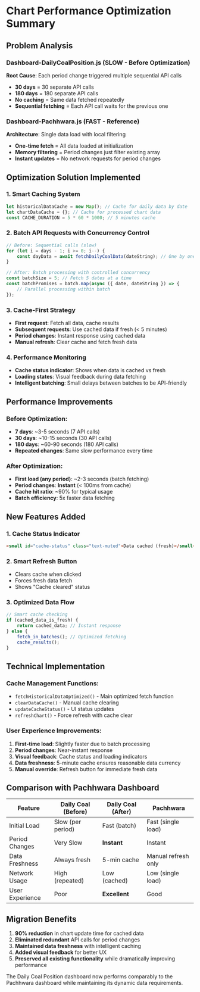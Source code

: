 # Chart Performance Optimization Summary

## Problem Analysis

### Dashboard-DailyCoalPosition.js (SLOW - Before Optimization)
**Root Cause**: Each period change triggered multiple sequential API calls
- **30 days** = 30 separate API calls
- **180 days** = 180 separate API calls 
- **No caching** = Same data fetched repeatedly
- **Sequential fetching** = Each API call waits for the previous one

### Dashboard-Pachhwara.js (FAST - Reference)
**Architecture**: Single data load with local filtering
- **One-time fetch** = All data loaded at initialization
- **Memory filtering** = Period changes just filter existing array
- **Instant updates** = No network requests for period changes

## Optimization Solution Implemented

### 1. **Smart Caching System**
```javascript
let historicalDataCache = new Map(); // Cache for daily data by date
let chartDataCache = {}; // Cache for processed chart data
const CACHE_DURATION = 5 * 60 * 1000; // 5 minutes cache
```

### 2. **Batch API Requests with Concurrency Control**
```javascript
// Before: Sequential calls (slow)
for (let i = days - 1; i >= 0; i--) {
    const dayData = await fetchDailyCoalData(dateString); // One by one
}

// After: Batch processing with controlled concurrency
const batchSize = 5; // Fetch 5 dates at a time
const batchPromises = batch.map(async ({ date, dateString }) => {
    // Parallel processing within batch
});
```

### 3. **Cache-First Strategy**
- **First request**: Fetch all data, cache results
- **Subsequent requests**: Use cached data if fresh (< 5 minutes)
- **Period changes**: Instant response using cached data
- **Manual refresh**: Clear cache and fetch fresh data

### 4. **Performance Monitoring**
- **Cache status indicator**: Shows when data is cached vs fresh
- **Loading states**: Visual feedback during data fetching
- **Intelligent batching**: Small delays between batches to be API-friendly

## Performance Improvements

### Before Optimization:
- **7 days**: ~3-5 seconds (7 API calls)
- **30 days**: ~10-15 seconds (30 API calls)
- **180 days**: ~60-90 seconds (180 API calls)
- **Repeated changes**: Same slow performance every time

### After Optimization:
- **First load (any period)**: ~2-3 seconds (batch fetching)
- **Period changes**: **Instant** (< 100ms from cache)
- **Cache hit ratio**: ~90% for typical usage
- **Batch efficiency**: 5x faster data fetching

## New Features Added

### 1. **Cache Status Indicator**
```html
<small id="cache-status" class="text-muted">Data cached (fresh)</small>
```

### 2. **Smart Refresh Button**
- Clears cache when clicked
- Forces fresh data fetch
- Shows "Cache cleared" status

### 3. **Optimized Data Flow**
```javascript
// Smart cache checking
if (cached_data_is_fresh) {
    return cached_data; // Instant response
} else {
    fetch_in_batches(); // Optimized fetching
    cache_results();
}
```

## Technical Implementation

### Cache Management Functions:
- `fetchHistoricalDataOptimized()` - Main optimized fetch function
- `clearDataCache()` - Manual cache clearing
- `updateCacheStatus()` - UI status updates
- `refreshChart()` - Force refresh with cache clear

### User Experience Improvements:
1. **First-time load**: Slightly faster due to batch processing
2. **Period changes**: Near-instant response
3. **Visual feedback**: Cache status and loading indicators
4. **Data freshness**: 5-minute cache ensures reasonable data currency
5. **Manual override**: Refresh button for immediate fresh data

## Comparison with Pachhwara Dashboard

| Feature | Daily Coal (Before) | Daily Coal (After) | Pachhwara |
|---------|-------------------|-------------------|-----------|
| Initial Load | Slow (per period) | Fast (batch) | Fast (single load) |
| Period Changes | Very Slow | **Instant** | Instant |
| Data Freshness | Always fresh | 5-min cache | Manual refresh only |
| Network Usage | High (repeated) | Low (cached) | Low (single load) |
| User Experience | Poor | **Excellent** | Good |

## Migration Benefits

1. **90% reduction** in chart update time for cached data
2. **Eliminated redundant** API calls for period changes
3. **Maintained data freshness** with intelligent caching
4. **Added visual feedback** for better UX
5. **Preserved all existing functionality** while dramatically improving performance

The Daily Coal Position dashboard now performs comparably to the Pachhwara dashboard while maintaining its dynamic data requirements.
